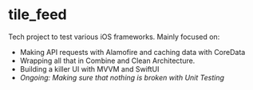 # tile_feed
Tech project to test various iOS frameworks. Mainly focused on:

- Making API requests with Alamofire and caching data with CoreData
- Wrapping all that in Combine and Clean Architecture.
- Building a killer UI with MVVM and SwiftUI
- *Ongoing: Making sure that nothing is broken with Unit Testing*
